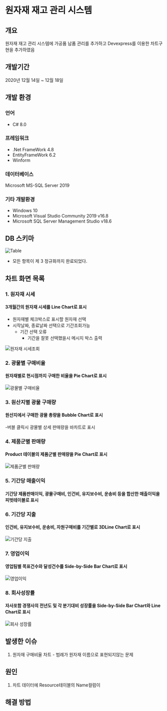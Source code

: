 # 원자재 재고 관리 시스템

## 개요

원자재 재고 관리 시스템에 가공품 납품 관리를 추가하고 Devexpress를 이용한 차트구현을 추가하였음

## 개발기간
2020년 12월 14일 ~ 12월 18일

## 개발 환경

### 언어
- C# 8.0

### 프레임워크
- .Net FrameWork 4.8
- EntityFrameWork 6.2
- Winform

### 데이터베이스
Microsoft MS-SQL Server 2019

### 기타 개발환경
- Windows 10
- Microsoft Visual Studio Community 2019 v16.8
- Microsoft SQL Server Management Studio v18.6

## DB 스키마

![Table](https://user-images.githubusercontent.com/74530618/102707618-f924a280-42df-11eb-9be1-14c2cc6cdd7f.jpg)

  - 모든 항목이 제 3 정규화까지 완료되었다.
  
## 차트 화면 목록
### 1. 원자재 시세

#### 3개월간의 원자재 시세를 Line Chart로 표시

- 원자재별 체크박스로 표시할 원자재 선택
- 시작날짜, 종료날짜 선택으로 기간조회가능
  - 기간 선택 오류
    - 기간을 잘못 선택했을시 메시지 박스 출력

![원자재 시세조회](https://user-images.githubusercontent.com/74530618/102707792-4d7c5200-42e1-11eb-822c-536a4af1ccd2.jpg)

### 2. 광물별 구매비율

#### 원자재별로 현시점까지 구매한 비율을 Pie Chart로 표시

![광물별 구매비율](https://user-images.githubusercontent.com/74530618/102707871-0a6eae80-42e2-11eb-8ac7-09f24ecedb0c.jpg)

### 3. 원산지별 광물 구매량

#### 원산지에서 구매한 광물 총량을 Bubble Chart로 표시

-버블 클릭시 광물별 상세 판매량을 바차트로 표시

### 4. 제품군별 판매량

#### Product 테이블의 제품군별 판매량을 Pie Chart로 표시

![제품군별 판매량](https://user-images.githubusercontent.com/74530618/102708008-1c048600-42e3-11eb-9eb8-a52e57e8c008.jpg)

### 5. 기간당 매출이익

#### 기간당 제품판매이익, 광물구매비, 인건비, 유지보수비, 운송비 등을 합산한 매출이익을 피벗테이블로 표시

### 6. 기간당 지출

#### 인건비, 유지보수비, 운송비, 자원구매비를 기간별로 3DLine Chart로 표시

![기간당 지출](https://user-images.githubusercontent.com/74530618/102708197-89fd7d00-42e4-11eb-8657-2b20810e12f3.jpg)

### 7. 영업이익

#### 영업팀별 목표건수와 달성건수를 Side-by-Side Bar Chart로 표시

![영업이익](https://user-images.githubusercontent.com/74530618/102708254-fc6e5d00-42e4-11eb-85bd-e1e346706f2c.jpg)

### 8. 회사성장률

#### 자사포함 경쟁사의 전년도 및 각 분기대비 성장률을 Side-by-Side Bar Chart와 Line Chart로 표시

![회사 성장률](https://user-images.githubusercontent.com/74530618/102708320-7b639580-42e5-11eb-8c9c-308972379d1c.jpg)

## 발생한 이슈
 1. 원자재 구매비율 차트 - 범례가 원자재 이름으로 표현되지않는 문제
 
## 원인
 1. 차트 데이터에 Resource테이블의 Name컬럼이 
## 해결 방법

